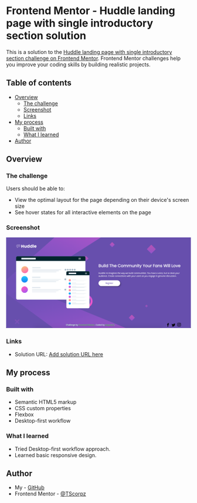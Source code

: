 # Frontend Mentor - Huddle landing page with single introductory section solution

This is a solution to the [Huddle landing page with single introductory section challenge on Frontend Mentor](https://www.frontendmentor.io/challenges/huddle-landing-page-with-a-single-introductory-section-B_2Wvxgi0). Frontend Mentor challenges help you improve your coding skills by building realistic projects. 

## Table of contents

- [Overview](#overview)
  - [The challenge](#the-challenge)
  - [Screenshot](#screenshot)
  - [Links](#links)
- [My process](#my-process)
  - [Built with](#built-with)
  - [What I learned](#what-i-learned)
- [Author](#author)


## Overview

### The challenge

Users should be able to:

- View the optimal layout for the page depending on their device's screen size
- See hover states for all interactive elements on the page

### Screenshot

![](/screenshots/screenshot.png?raw=true)

### Links

- Solution URL: [Add solution URL here](https://github.com/TScorpz/huddle-landing-page-with-single-introductory-section-master)

## My process

### Built with

- Semantic HTML5 markup
- CSS custom properties
- Flexbox
- Desktop-first workflow

### What I learned

- Tried Desktop-first workflow approach.
- Learned basic responsive design.

## Author

- My - [GitHub](https://github.com/TScorpz)
- Frontend Mentor - [@TScorpz](https://www.frontendmentor.io/profile/TScorpz)
